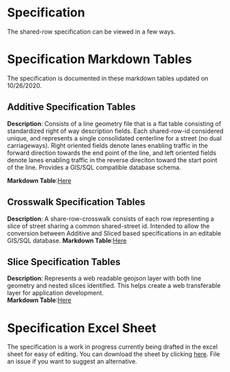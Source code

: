 # Specification
The shared-row specification can be viewed in a few ways.

# Specification Markdown Tables
The specification is documented in these markdown tables updated on 10/26/2020. 

## Additive Specification Tables

**Description**: Consists of a line geometry file that is a flat table consisting of standardized right of way description fields. Each shared-row-id considered unique, and represents a single consolidated centerline for a street (no dual carriageways). Right oriented fields denote lanes enabling traffic in the forward direction towards the end point of the line, and left oriented fields denote lanes enabling traffic in the reverse direciton toward the start point of the line.  Provides a GIS/SQL compatible database schema.

**Markdown Table**:[Here](specification/MarkdownTables/Additive.md)

## Crosswalk Specification Tables
**Description**: A share-row-crosswalk consists of each row representing a slice of street sharing a common shared-street id. Intended to allow the conversion between Additive and Sliced based specifications in an editable GIS/SQL database. 
**Markdown Table**:[Here](specification/MarkdownTables/Crosswalk.md)

## Slice Specification Tables
**Description**: Represents a web readable geojson layer with both line geometry and nested slices identified. This helps create a web transferable layer for application development.  
**Markdown Table**:[Here](specification/MarkdownTables/Slice.md)

# Specification Excel Sheet
The specification is a work in progress currently being drafted in the excel sheet for easy of editing. You can download the sheet by clicking [here](specification/Shared-Row.xlsx). File an issue if you want to suggest an alternative.